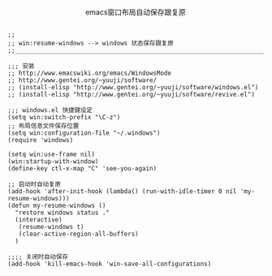 <center>
emacs窗口布局自动保存跟复原
</center>

<pre><code>
;;
;; win:resume-windows --> windows 状态保存跟复原
;;______________________________________________________________________

;;; 安装
;; http://www.emacswiki.org/emacs/WindowsMode
;; http://www.gentei.org/~yuuji/software/
;; (install-elisp "http://www.gentei.org/~yuuji/software/windows.el")
;; (install-elisp "http://www.gentei.org/~yuuji/software/revive.el")

;;; windows.el 快捷键设定
(setq win:switch-prefix "\C-z")
;; 布局信息文件保存位置
(setq win:configuration-file "~/.windows")
(require 'windows)

(setq win:use-frame nil)
(win:startup-with-window)
(define-key ctl-x-map "C" 'see-you-again)

;; 启动时自动复原
(add-hook 'after-init-hook (lambda() (run-with-idle-timer 0 nil 'my-resume-windows)))
(defun my-resume-windows ()
  "restore windows status ."
  (interactive)
   (resume-windows t)
   (clear-active-region-all-buffers)
  )

;;;; 关闭时自动保存
(add-hook 'kill-emacs-hook 'win-save-all-configurations)

</code></pre>
